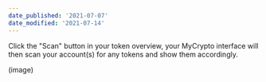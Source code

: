 ```yaml
---
date_published: '2021-07-07'
date_modified: '2021-07-14'
---
```


Click the "Scan" button in your token overview, your MyCrypto interface will then scan your account(s) for any tokens and show them accordingly.

(image)
